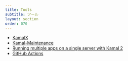 ```yaml
---
title: Tools
subtitle: ツール
layout: section
order: 070
---
```


* [KamalX](https://github.com/cardmagic/kamalx)
* [Kamal-Maintenance](https://github.com/acidtib/kamal-maintenance)
* [Running multiple apps on a single server with Kamal 2](https://nts.strzibny.name/multiple-apps-single-server-kamal-2/) 
* [GitHub Actions](https://github.com/marketplace/actions/kamal-deploy)
